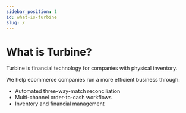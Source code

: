 ```yaml
---
sidebar_position: 1
id: what-is-turbine
slug: /
---
```


# What is Turbine?

Turbine is financial technology for companies with physical inventory.

We help ecommerce companies run a more efficient business through:
- Automated three-way-match reconciliation
- Multi-channel order-to-cash workflows
- Inventory and financial management